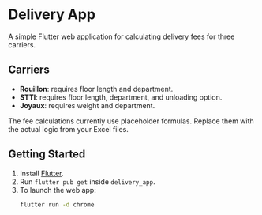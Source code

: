 # Delivery App

A simple Flutter web application for calculating delivery fees for three carriers.

## Carriers
- **Rouillon**: requires floor length and department.
- **STTI**: requires floor length, department, and unloading option.
- **Joyaux**: requires weight and department.

The fee calculations currently use placeholder formulas. Replace them with the
actual logic from your Excel files.

## Getting Started
1. Install [Flutter](https://docs.flutter.dev/get-started/install).
2. Run `flutter pub get` inside `delivery_app`.
3. To launch the web app:
   ```bash
   flutter run -d chrome
   ```
